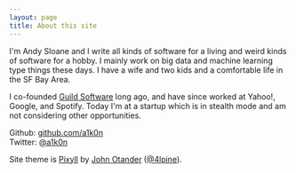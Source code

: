 ```yaml
---
layout: page
title: About this site
---
```

I'm Andy Sloane and I write all kinds of software for a living and weird kinds
of software for a hobby. I mainly work on big data and machine learning type
things these days. I have a wife and two kids and a comfortable life in the SF
Bay Area.

I co-founded [Guild Software](https://vendetta-online.com/) long ago, and have
since worked at Yahoo!, Google, and Spotify.  Today I'm at a startup which is
in stealth mode and am not considering other opportunities.

Github: [github.com/a1k0n](https://www.github.com/a1k0n/)<br>
Twitter: [@a1k0n](http://twitter.com/a1k0n/)

Site theme is <a href="http://pixyll.com">Pixyll</a> by <a
href="http://johnotander.com">John Otander</a> (<a
href="https://twitter.com/4lpine">@4lpine</a>).
